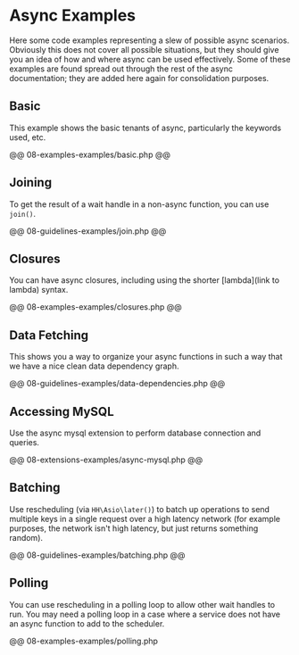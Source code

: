 # Async Examples

Here some code examples representing a slew of possible async scenarios. Obviously this does not cover all possible situations, but they should give you an idea of how and where async can be used effectively. Some of these examples are found spread out through the rest of the async documentation; they are added here again for consolidation purposes.

## Basic

This example shows the basic tenants of async, particularly the keywords used, etc.

@@ 08-examples-examples/basic.php @@

## Joining

To get the result of a wait handle in a non-async function, you can use `join()`.

@@ 08-guidelines-examples/join.php @@

## Closures

You can have async closures, including using the shorter [lambda](link to lambda) syntax.

@@ 08-examples-examples/closures.php @@

## Data Fetching

This shows you a way to organize your async functions in such a way that we have a nice clean data dependency graph.

@@ 08-guidelines-examples/data-dependencies.php @@

## Accessing MySQL

Use the async mysql extension to perform database connection and queries.

@@ 08-extensions-examples/async-mysql.php @@

## Batching

Use rescheduling (via `HH\Asio\later()`) to batch up operations to send multiple keys in a single request over a high latency network (for example purposes, the network isn't high latency, but just returns something random).

@@ 08-guidelines-examples/batching.php @@

## Polling

You can use rescheduling in a polling loop to allow other wait handles to run. You may need a polling loop in a case where a service does not have an async function to add to the scheduler.

@@ 08-examples-examples/polling.php
